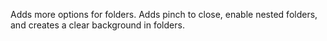 Adds more options for folders. Adds pinch to close, enable nested folders, and creates a clear background in folders.
